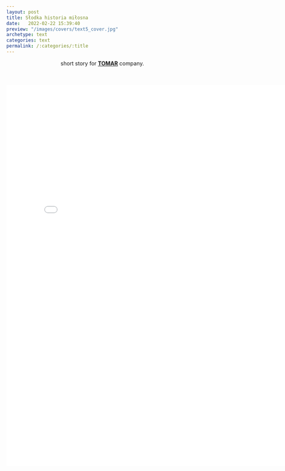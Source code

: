 ```yaml
---
layout: post
title: Słodka historia miłosna
date:   2022-02-22 15:39:40
preview: "/images/covers/text5_cover.jpg"
archetype: text
categories: text
permalink: /:categories/:title
---
```

<center>
short story for <a href="https://sklep.tomarsport.pl/"><b>TOMAR</b></a> company.

<br/>
<br/>
<br/>

<embed src="\images\text\slodka.pdf" width="800" height="1000" 
 type="application/pdf">

</center>
